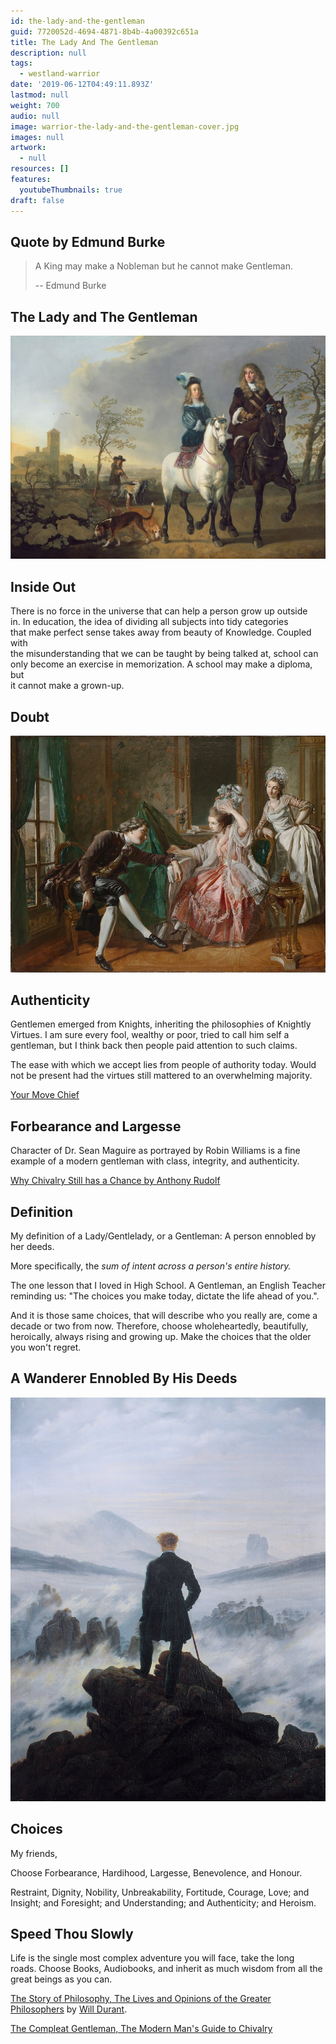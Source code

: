 ```yaml
---
id: the-lady-and-the-gentleman
guid: 7720052d-4694-4871-8b4b-4a00392c651a
title: The Lady And The Gentleman
description: null
tags:
  - westland-warrior
date: '2019-06-12T04:49:11.893Z'
lastmod: null
weight: 700
audio: null
image: warrior-the-lady-and-the-gentleman-cover.jpg
images: null
artwork:
  - null
resources: []
features:
  youtubeThumbnails: true
draft: false
---
```


## Quote by Edmund Burke

> A King may make a Nobleman but he cannot make Gentleman.
>
> \-- Edmund Burke

## The Lady and The Gentleman

![The Lady and The Gentleman](files/gentleman.jpg)

## Inside Out

There is no force in the universe that can help a person grow up outside\
in. In education, the idea of dividing all subjects into tidy categories\
that make perfect sense takes away from beauty of Knowledge. Coupled with\
the misunderstanding that we can be taught by being talked at, school can\
only become an exercise in memorization. A school may make a diploma, but\
it cannot make a grown-up.

## Doubt

![Doubt](files/doubt.jpg)

## Authenticity

Gentlemen emerged from Knights, inheriting the philosophies of Knightly\
Virtues. I am sure every fool, wealthy or poor, tried to call him self a\
gentleman, but I think back then people paid attention to such claims.

The ease with which we accept lies from people of authority today. Would\
not be present had the virtues still mattered to an overwhelming majority.

[Your Move Chief](https://www.youtube.com/watch?v=oRG2jlQWCsY "Play Video")

## Forbearance and Largesse

Character of Dr. Sean Maguire as portrayed by Robin Williams is a fine\
example of a modern gentleman with class, integrity, and authenticity.

[Why Chivalry Still has a Chance by Anthony Rudolf](https://www.youtube.com/watch?v=VLAM6YxV_gA "Play Video")

## Definition

My definition of a Lady/Gentlelady, or a Gentleman: A person ennobled by\
her deeds.

More specifically, the *sum of intent across a person's entire history.*

The one lesson that I loved in High School. A Gentleman, an English Teacher\
reminding us: "The choices you make today, dictate the life ahead of you.".

And it is those same choices, that will describe who you really are, come a\
decade or two from now. Therefore, choose wholeheartedly, beautifully,\
heroically, always rising and growing up. Make the choices that the older\
you won't regret.

## A Wanderer Ennobled By His Deeds

![A Wanderer Ennobled By His Deeds](files/wanderer.jpg)

## Choices

My friends,

Choose Forbearance, Hardihood, Largesse, Benevolence, and Honour.

Restraint, Dignity, Nobility, Unbreakability, Fortitude, Courage, Love; and\
Insight; and Foresight; and Understanding; and Authenticity; and Heroism.

## Speed Thou Slowly

Life is the single most complex adventure you will face, take the long\
roads. Choose Books, Audiobooks, and inherit as much wisdom from all the\
great beings as you can.

[The Story of Philosophy, The Lives and Opinions of the Greater Philosophers](https://www.audible.com/pd/The-Story-of-Philosophy-Audiobook/B0044EQEIA) by [Will Durant](https://en.wikipedia.org/wiki/Will_Durant).

[The Compleat Gentleman, The Modern Man's Guide to Chivalry](https://www.audible.com/pd/The-Compleat-Gentleman-Audiobook/B002V5GZ4W)
